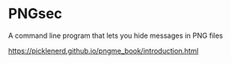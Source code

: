 # PNGsec
A command line program that lets you hide messages in PNG files

https://picklenerd.github.io/pngme_book/introduction.html
